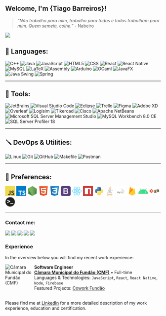 ## Welcome, I'm <strong>{Tiago Barreiros}!</strong>

><i class="latin">“Não trabalho para mim, trabalho para todos e todos trabalham para mim. Quem semeia, colhe.”</i>  - Nabeiro

![](https://komarev.com/ghpvc/?username=tiago-barreiros&color=006bed)

## 🧠 Languages:

![C++](https://img.shields.io/badge/-C++-333333?style=flat&logo=C%2B%2B&logoColor=00599C)
![Java](https://img.shields.io/badge/-Java-333333?style=flat&logo=Java&logoColor=007396)
![JavaScript](https://img.shields.io/badge/-JavaScript-333333?style=flat&logo=javascript)
![HTML5](https://img.shields.io/badge/-HTML5-333333?style=flat&logo=HTML5)
![CSS](https://img.shields.io/badge/-CSS-333333?style=flat&logo=CSS3&logoColor=1572B6)
![React](https://img.shields.io/badge/-React-333333?style=flat&logo=react)
![React Native](https://img.shields.io/badge/-React%20Native-333333?style=flat&logo=react)
![MySQL](https://img.shields.io/badge/-MySQL-333333?style=flat&logo=mysql)
![LaTeX](https://img.shields.io/badge/-LaTeX-333333?style=flat&logo=LaTeX&logoColor=7FFF00)
![Assembly](https://img.shields.io/badge/-Assembly-333333?style=flat&logo=Assembly&logoColor=7FFF00)
![Arduíno](https://img.shields.io/badge/-Arduino-333333?style=flat&logo=Arduino&logoColor=00979D)
![OCaml](https://img.shields.io/badge/-OCaml-333333?style=flat&logo=OCaml)
![JavaFX](https://img.shields.io/badge/-JavaFX-333333?style=flat&logo=JavaFX)
![Java Swing](https://img.shields.io/badge/-Java-333333?style=flat&logo=Java)
![Spring](https://img.shields.io/badge/-Spring-333333?style=flat&logo=Spring)

---

## 🔧 Tools:

![JetBrains](https://img.shields.io/badge/-JetBrains-333333?style=flat&logo=JetBrains&logoColor=fff)
![Visual Studio Code](https://img.shields.io/badge/-Visual%20Studio%20Code-333333?style=flat&logo=visual-studio-code&logoColor=007ACC)
![Eclipse](https://img.shields.io/badge/-Eclipse-333333?style=flat&logo=eclipse-ide&logoColor=2C2255)
![Trello](https://img.shields.io/badge/-Trello-333333?style=flat&logo=trello&logoColor=007ACC)
![Figma](https://img.shields.io/badge/-Figma-333333?style=flat&logo=figma&logoColor=007ACC)
![Adobe XD](https://img.shields.io/badge/-Adobe%20XD-333333?style=flat&logo=adobe-xd&logoColor=007ACC)
![Overleaf](https://img.shields.io/badge/-Overleaf-333333?style=flat&logo=Overleaf&logoColor=7FFF00)
![Logisim](https://img.shields.io/badge/-Logisim-333333?style=flat&logo=Logisim&logoColor=7FFF00)
![Tikercad](https://img.shields.io/badge/-Tikercad-333333?style=flat&logo=Tikercad&logoColor=7FFF00)
![Cisco](https://img.shields.io/badge/-Cisco-333333?style=flat&logo=Cisco)
![Apache NetBeans](https://img.shields.io/badge/-NetBeans-333333?style=flat&logo=Apache)
![Microsoft SQL Server Management Studio](https://img.shields.io/badge/-Microsoft%20SQL%20Server-333333?style=flat&logo=Microsoft-SQL-Server)
![MySQL Workbench 8.0 CE](https://img.shields.io/badge/-MySQL%20Workbench%208.0%20CE-333333?style=flat&logo=MySQL)
![SQL Server Profiler 18](https://img.shields.io/badge/-SQL%20Server%20Profiler%2018-333333?style=flat&logo=MySQL)

---

## 🪛 DevOps & Utilities:

![Linux](https://img.shields.io/badge/-Linux-333333?style=flat&logo=Linux)
![Git](https://img.shields.io/badge/-Git-333333?style=flat&logo=git)
![GitHub](https://img.shields.io/badge/-GitHub-333333?style=flat&logo=github)
![Makefile](https://img.shields.io/badge/-Makefile-333333?style=flat&logo=Makefile)
![Postman](https://img.shields.io/badge/-Postman-333333?style=flat&logo=postman)

---
  
## 🚀 Preferences:

<code><img height="32" src="https://raw.githubusercontent.com/github/explore/80688e429a7d4ef2fca1e82350fe8e3517d3494d/topics/javascript/javascript.png" alt="Javascript"/></code>
<code><img height="32" src="https://raw.githubusercontent.com/github/explore/80688e429a7d4ef2fca1e82350fe8e3517d3494d/topics/typescript/typescript.png" alt="Typescript"/></code>
<code><img height="32" src="https://raw.githubusercontent.com/github/explore/80688e429a7d4ef2fca1e82350fe8e3517d3494d/topics/nodejs/nodejs.png" alt="Nodejs"/></code>
<code><img height="32" src="https://raw.githubusercontent.com/devicons/devicon/master/icons/html5/html5-original.svg" alt="HTML5"/></code>
<code><img height="32" src="https://raw.githubusercontent.com/devicons/devicon/master/icons/css3/css3-original.svg" alt="CSS"/></code>
<code><img height="32" src="https://raw.githubusercontent.com/github/explore/80688e429a7d4ef2fca1e82350fe8e3517d3494d/topics/bootstrap/bootstrap.png" alt="Bootstrap"/></code>
<code><img height="32" src="https://raw.githubusercontent.com/devicons/devicon/master/icons/react/react-original.svg" alt="React"/></code>
<code><img height="32" src="https://raw.githubusercontent.com/github/explore/80688e429a7d4ef2fca1e82350fe8e3517d3494d/topics/npm/npm.png" alt="npm"/></code>
<code><img height="32" src="https://raw.githubusercontent.com/devicons/devicon/master/icons/python/python-original.svg" alt="Python"/></code>
<code><img height="32" src="https://raw.githubusercontent.com/github/explore/80688e429a7d4ef2fca1e82350fe8e3517d3494d/topics/java/java.png"></code>
<code><img height="32" src="https://raw.githubusercontent.com/github/explore/80688e429a7d4ef2fca1e82350fe8e3517d3494d/topics/mysql/mysql.png" alt="MySQL"/></code>
<code><img height="32" src="https://raw.githubusercontent.com/github/explore/80688e429a7d4ef2fca1e82350fe8e3517d3494d/topics/firebase/firebase.png" alt="Firebase"/></code>
<code><img height="32" src="https://raw.githubusercontent.com/github/explore/80688e429a7d4ef2fca1e82350fe8e3517d3494d/topics/android/android.png"></code>
<code><img height="32" src="https://raw.githubusercontent.com/github/explore/80688e429a7d4ef2fca1e82350fe8e3517d3494d/topics/git/git.png"></code>
<code><img height="32" src="https://raw.githubusercontent.com/github/explore/80688e429a7d4ef2fca1e82350fe8e3517d3494d/topics/terminal/terminal.png"></code>

---

  ### Contact me:

 <div> 
   <a href = "mailto:tiago.m.barreiros@gmail.com"><img src="https://img.shields.io/badge/-Gmail-%23333?style=for-the-badge&logo=gmail&logoColor=white" target="_blank"></a>
  <a href="https://www.linkedin.com/in/tiago-barreiros/" target="_blank"><img src="https://img.shields.io/badge/-LinkedIn-%230077B5?style=for-the-badge&logo=linkedin&logoColor=white" target="_blank"></a> 
   <a href="https://discord.gg/537381363486031873" target="_blank"><img src="https://img.shields.io/badge/Discord-7289DA?style=for-the-badge&logo=discord&logoColor=white" target="_blank"></a> 
  <a href="https://www.youtube.com/@TMGBGamer" target="_blank"><img src="https://img.shields.io/badge/YouTube-FF0000?style=for-the-badge&logo=youtube&logoColor=white" target="_blank"></a>
  <a href="https://www.instagram.com/tiago.m.barreiros/" target="_blank"><img src="https://img.shields.io/badge/-Instagram-%23E4405F?style=for-the-badge&logo=instagram&logoColor=white" target="_blank"></a>
</div>

### Experience

In the overview below you will find my recent work experience:

[<img align="left" height="94px" width="94px" alt="Câmara Municipal do Fundão (CMF)" src="https://cdn.discordapp.com/attachments/1050105332891926569/1135014731581763675/logo22.png"/>](https://movetofundao.pt/)

**Software Engineer** \
[**Câmara Municipal do Fundão (CMF)**](https://movetofundao.pt/) • Full-time \
Languages ​​& Technologies: `JavaScript`, `React`, `React Native`, `Node`, `Firebase`\
Featured Projects: [Cowork Fundão](https://cowork-fundao.web.app/)
<br/>
<br/>

Please find me at [LinkedIn](https://www.linkedin.com/in/tiago-barreiros/) for a more detailed description of my work experience, education and certification.

